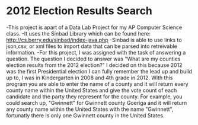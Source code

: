 # 2012 Election Results Search
-This project is apart of a Data Lab Project for my AP Computer Science class.
-It uses the Sinbad Library which can be found here: http://cs.berry.edu/sinbad/index-java.php
-Sinbad is able to use links to json,csv, or xml files to import data that can be parsed into retreivable information.
-For this project, I was assigned with the task of answering a question. The question I decided to answer was "What are my counties election results from the 2012 election?" I decided on this because 2012 was the first Presidential election I can fully remember the lead up and build up to, I was in Kindergarten in 2008 and 4th grade in 2012. With this program you are able to enter the name of a county and it will return every county name within the United States and give the vote count of each candidate and the party they represent for the county. For example, you could search up, "Gwinnett" for Gwinnett county Goeriga and it will return any county name within the United States with the name "Gwinnett", fortunatly there is only one Gwinnett county in the United States.

